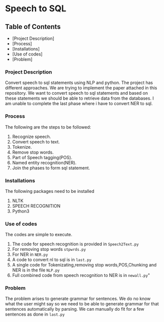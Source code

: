 # Speech to SQL


## Table of Contents
- [Project Description]
- [Process]
- [Installations]
- [Use of codes]
- [Problem]


### Project Description
Convert speech to sql statements using NLP and python.
The project has different approaches.
We are trying to implement the paper attached in this repository.
We want to convert speech to sql statements and based on these statements we should be able to retrieve data from the databases.
I am unable to complete the last phase where i have to convert NER to sql.


### Process
The following are the steps to be followed:
1) Recognize speech.
2) Convert speech to text.
3) Tokenize.
4) Remove stop words.
5) Part of Speech tagging(POS).
6) Named entity recognition(NER).
7) Join the phases to form sql statement.
 

### Installations
The following packages need to be installed
1) NLTK
2) SPEECH RECOGNITION
3) Python3
    

### Use of codes
    
The codes are simple to execute.
1) The code for speech recognition is provided in `Speech2Text.py`
2) For removing stop words `stpwrds.py`
3) For NER in `NER.py`
4) A code to convert nl to sql is in `last.py`
5) A single code for Tokenizating,removing stop words,POS,Chunking and NER is in the file `NLP.py`
6) Full combined code from speech recognition to NER is in `newall.py`"


### Problem
The problem arises to generate grammar for sentences.
We do no know what the user might say so we need to be able to generate grammar for that sentences automatically by parsing.
We can manually do fit for a few sentences as done in `last.py`
